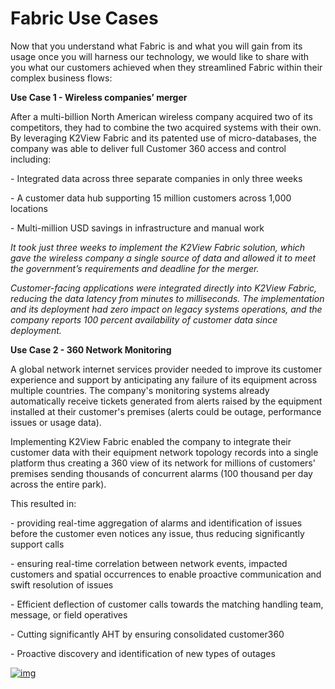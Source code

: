 # Fabric Use Cases



Now that you understand what Fabric is and what you will gain from its usage once you will harness our technology, we would like to share with you what our customers achieved when they streamlined Fabric within their complex business flows:

 

**Use Case 1 - Wireless companies’ merger**

After a multi-billion North American wireless company acquired two of its competitors, they had to combine the two acquired systems with their own. By leveraging K2View Fabric and its patented use of micro-databases, the company was able to deliver full Customer 360 access and control including:

\-      Integrated data across three separate companies in only three weeks

\-      A customer data hub supporting 15 million customers across 1,000 locations

\-     Multi-million USD savings in infrastructure and manual work

 

*It took just three weeks to implement the K2View Fabric solution, which gave the wireless company a single source of data and allowed it to meet the government’s requirements and deadline for the merger.* 

*Customer-facing applications were integrated directly into K2View Fabric, reducing the data latency from minutes to milliseconds. The implementation and its deployment had zero impact on legacy systems operations, and the company reports 100 percent availability of customer data since deployment.*

 

**Use Case 2 - 360 Network Monitoring**

A global network  internet services provider needed to improve its customer experience and support by anticipating any failure of its equipment across multiple countries. The company's monitoring systems already automatically receive tickets generated from alerts raised by the equipment installed at their customer's premises (alerts could be outage, performance issues or usage data).  

Implementing K2View Fabric enabled the company to integrate their customer data with their equipment network topology records into a single platform thus creating a 360 view of its network for millions of customers' premises sending thousands of concurrent alarms (100 thousand per day across the entire park). 

This resulted in:

\-     providing real-time aggregation of alarms and identification of issues before the customer even notices any issue, thus reducing significantly support calls

\-     ensuring real-time correlation between network events, impacted customers and spatial occurrences to enable proactive communication and swift resolution of issues

\-     Efficient deflection of customer calls towards the matching handling team, message, or field operatives

\-     Cutting significantly AHT by ensuring consolidated customer360

\-     Proactive discovery and identification of new types of outages



 

[![img](https://github.com/k2view-academy/K2View-Academy/raw/master/articles/images/Previous.png)](/academy/Training_Level_1/01_Fabric_Introduction/1_4_Fabric_Overview.md)



